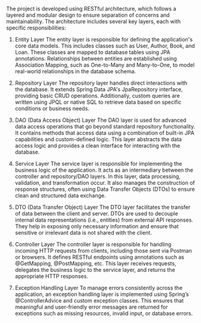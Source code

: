 The project is developed using RESTful architecture, which follows a layered and modular design to ensure separation of concerns and maintainability. The architecture includes several key layers, each with specific responsibilities:

1. Entity Layer
The entity layer is responsible for defining the application's core data models. This includes classes such as User, Author, Book, and Loan. These classes are mapped to database tables using JPA annotations. Relationships between entities are established using Association Mapping, such as One-to-Many and Many-to-One, to model real-world relationships in the database schema.

2. Repository Layer
The repository layer handles direct interactions with the database. It extends Spring Data JPA's JpaRepository interface, providing basic CRUD operations. Additionally, custom queries are written using JPQL or native SQL to retrieve data based on specific conditions or business needs.

3. DAO (Data Access Object) Layer
The DAO layer is used for advanced data access operations that go beyond standard repository functionality. It contains methods that access data using a combination of built-in JPA capabilities and custom-defined logic. This layer abstracts the data access logic and provides a clean interface for interacting with the database.

4. Service Layer
The service layer is responsible for implementing the business logic of the application. It acts as an intermediary between the controller and repository/DAO layers. In this layer, data processing, validation, and transformation occur. It also manages the construction of response structures, often using Data Transfer Objects (DTOs) to ensure clean and structured data exchange.

5. DTO (Data Transfer Object) Layer
The DTO layer facilitates the transfer of data between the client and server. DTOs are used to decouple internal data representations (i.e., entities) from external API responses. They help in exposing only necessary information and ensure that sensitive or irrelevant data is not shared with the client.

6. Controller Layer
The controller layer is responsible for handling incoming HTTP requests from clients, including those sent via Postman or browsers. It defines RESTful endpoints using annotations such as @GetMapping, @PostMapping, etc. This layer receives requests, delegates the business logic to the service layer, and returns the appropriate HTTP responses.

7. Exception Handling Layer
To manage errors consistently across the application, an exception handling layer is implemented using Spring’s @ControllerAdvice and custom exception classes. This ensures that meaningful and user-friendly error messages are returned for exceptions such as missing resources, invalid input, or database errors.

